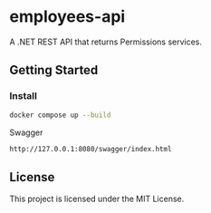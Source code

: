 # employees-api

A .NET REST API that returns Permissions services.

## Getting Started

### Install

```bash
docker compose up --build
```
Swagger
```bash
http://127.0.0.1:8080/swagger/index.html
```

## License

This project is licensed under the MIT License.
